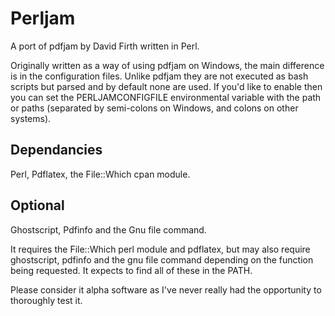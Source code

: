 # Perljam

A port of pdfjam by David Firth written in Perl.

Originally written as a way of using pdfjam on Windows, the main difference is in the configuration files. Unlike pdfjam they are not executed as bash scripts but parsed and by default none are used. If you'd like to enable then you can set the PERLJAMCONFIGFILE environmental variable with the path or paths (separated by semi-colons on Windows, and colons on other systems).

## Dependancies

Perl, Pdflatex, the File::Which cpan module.

## Optional

Ghostscript, Pdfinfo and the Gnu file command.

It requires the File::Which perl module and pdflatex, but may also require ghostscript, pdfinfo and the gnu file command depending on the function being requested. It expects to find all of these in the PATH.

Please consider it alpha software as I've never really had the opportunity to thoroughly test it.